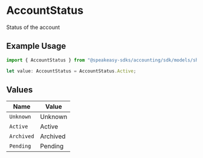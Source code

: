 # AccountStatus

Status of the account

## Example Usage

```typescript
import { AccountStatus } from "@speakeasy-sdks/accounting/sdk/models/shared";

let value: AccountStatus = AccountStatus.Active;
```

## Values

| Name       | Value      |
| ---------- | ---------- |
| `Unknown`  | Unknown    |
| `Active`   | Active     |
| `Archived` | Archived   |
| `Pending`  | Pending    |